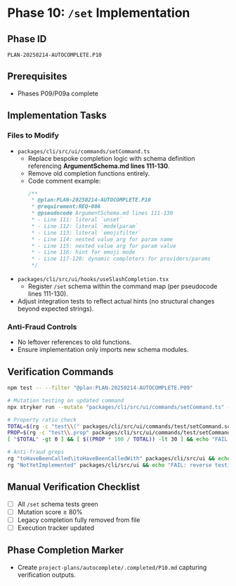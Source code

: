 # Phase 10: `/set` Implementation

## Phase ID
`PLAN-20250214-AUTOCOMPLETE.P10`

## Prerequisites
- Phases P09/P09a complete

## Implementation Tasks

### Files to Modify
- `packages/cli/src/ui/commands/setCommand.ts`
  - Replace bespoke completion logic with schema definition referencing **ArgumentSchema.md lines 111-130**.
  - Remove old completion functions entirely.
  - Code comment example:
    ```typescript
    /**
     * @plan:PLAN-20250214-AUTOCOMPLETE.P10
     * @requirement:REQ-006
     * @pseudocode ArgumentSchema.md lines 111-130
     * - Line 111: literal `unset`
     * - Line 112: literal `modelparam`
     * - Line 113: literal `emojifilter`
     * - Line 114: nested value arg for param name
     * - Line 115: nested value arg for param value
     * - Line 116: hint for emoji mode
     * - Line 117-120: dynamic completers for providers/params
     */
    ```
- `packages/cli/src/ui/hooks/useSlashCompletion.tsx`
  - Register `/set` schema within the command map (per pseudocode lines 111-130).
- Adjust integration tests to reflect actual hints (no structural changes beyond expected strings).

### Anti-Fraud Controls
- No leftover references to old functions.
- Ensure implementation only imports new schema modules.

## Verification Commands

```bash
npm test -- --filter "@plan:PLAN-20250214-AUTOCOMPLETE.P09"

# Mutation testing on updated command
npx stryker run --mutate "packages/cli/src/ui/commands/setCommand.ts" --thresholds.high 80

# Property ratio check
TOTAL=$(rg -c "test\\(" packages/cli/src/ui/commands/test/setCommand.schema.integration.test.ts | awk -F: '{s+=$2} END {print s}')
PROP=$(rg -c "test\\.prop" packages/cli/src/ui/commands/test/setCommand.schema.integration.test.ts | awk -F: '{s+=$2} END {print s}')
[ "$TOTAL" -gt 0 ] && [ $((PROP * 100 / TOTAL)) -lt 30 ] && echo "FAIL: Property tests below 30%"

# Anti-fraud greps
rg "toHaveBeenCalled\|toHaveBeenCalledWith" packages/cli/src/ui && echo "FAIL: mock theater detected"
rg "NotYetImplemented" packages/cli/src/ui && echo "FAIL: reverse testing detected"
```

## Manual Verification Checklist
- [ ] All `/set` schema tests green
- [ ] Mutation score ≥ 80%
- [ ] Legacy completion fully removed from file
- [ ] Execution tracker updated

## Phase Completion Marker
- Create `project-plans/autocomplete/.completed/P10.md` capturing verification outputs.
